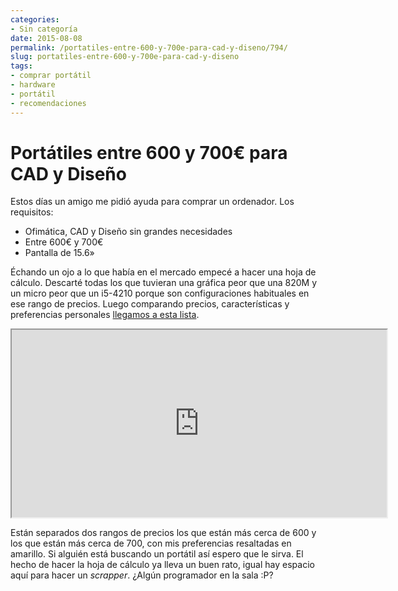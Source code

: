 ```yaml
---
categories:
- Sin categoría
date: 2015-08-08
permalink: /portatiles-entre-600-y-700e-para-cad-y-diseno/794/
slug: portatiles-entre-600-y-700e-para-cad-y-diseno
tags:
- comprar portátil
- hardware
- portátil
- recomendaciones
---
```


# Portátiles entre 600 y 700€ para CAD y Diseño

Estos días un amigo me pidió ayuda para comprar un ordenador. Los requisitos:

- Ofimática, CAD y Diseño sin grandes necesidades
- Entre 600€ y 700€
- Pantalla de 15.6»

Échando un ojo a lo que había en el mercado empecé a hacer una hoja de cálculo. Descarté todas los que tuvieran una gráfica peor que una 820M y un micro peor que un i5-4210 porque son configuraciones habituales en ese rango de precios. Luego comparando precios, características y preferencias personales [llegamos a esta lista](https://docs.google.com/spreadsheets/d/166qFmTRrpTunYY8ELiBT0xc_n51HSZ-hPGNAN15n4Sk/pub?output=ods).

<iframe height="300" loading="lazy" src="https://docs.google.com/spreadsheets/d/166qFmTRrpTunYY8ELiBT0xc_n51HSZ-hPGNAN15n4Sk/pubhtml?gid=344015303&single=true&widget=true&headers=false" width="600"></iframe>

Están separados dos rangos de precios los que están más cerca de 600 y los que están más cerca de 700, con mis preferencias resaltadas en amarillo. Si alguién está buscando un portátil así espero que le sirva. El hecho de hacer la hoja de cálculo ya lleva un buen rato, igual hay espacio aquí para hacer un *scrapper*. ¿Algún programador en la sala :P?